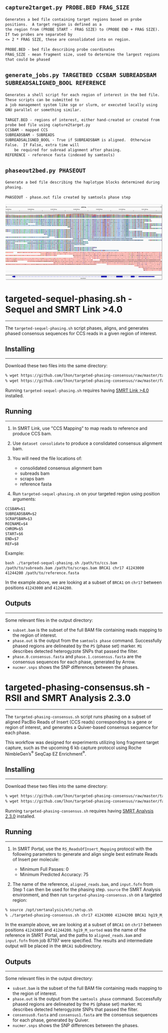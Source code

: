 ## `capture2target.py PROBE.BED FRAG_SIZE`
```
Generates a bed file containing target regions based on probe positions.  A target region is defined as a
the region from (PROBE START - FRAG SIZE) to (PROBE END + FRAG SIZE).  If two probes are separated by
<= 2 * FRAG SIZE, these are consolidated into on region.

PROBE.BED - bed file describing probe coordinates
FRAG_SIZE - mean fragment size, used to determine the largest regions that could be phased
```

## `generate_jobs.py TARGETBED CCSBAM SUBREADSBAM SUBREADSALIGNED_BOOL REFERENCE`
```
Generates a shell script for each region of interest in the bed file.  These scripts can be submitted to
a job management system like sge or slurm, or executed locally using GNU parallel or something similar.

TARGET.BED - regions of interest, either hand-created or created from probe bed file using capture2target.py
CCSBAM - mapped CCS
SUBREADSBAM - SUBREADS
SUBREADSALIGNED_BOOL - True if SUBREADSBAM is aligned.  Otherwise False.  If False, extra time will
	be required for subread alignment after phasing.
REFERENCE - reference fasta (indexed by samtools)
```

## `phaseout2bed.py PHASEOUT`
```
Generate a bed file describing the haplotype blocks determined during phasing.

PHASEOUT - phase.out file created by samtools phase step
```















![Visualizing phasing in IGV](images/HLA-DQA1-phased-pacbio-reads.png)

# targeted-sequel-phasing.sh - Sequel and SMRT Link >4.0
-------------------------

The ``targeted-sequel-phasing.sh`` script phases, aligns, and generates phased consensus sequences for CCS reads in a given region of interest.

## Installing
----------

Download these two files into the same directory:

```sh
% wget https://github.com/lhon/targeted-phasing-consensus/raw/master/targeted-sequel-phasing.sh
% wget https://github.com/lhon/targeted-phasing-consensus/raw/master/faidx.zip
```

Running `targeted-sequel-phasing.sh` requires having [SMRT Link >4.0](http://pacbiodevnet.com) installed.

## Running
-------

1. In SMRT Link, use "CCS Mapping" to map reads to reference and produce CCS bam.

2. Use ``dataset consolidate`` to produce a conslidated consensus alignment bam.

3. You will need the file locations of:
	- consolidated consensus alignment bam
	- subreads bam
	- scraps bam
	- reference fasta

4. Run `targeted-sequel-phasing.sh` on your targeted region using position arguments:
```
CCSBAM=$1
SUBREADSBAM=$2
SCRAPSBAM=$3
ROINAME=$4
CHROM=$5
START=$6
END=$7
REF=$8
```
Example:
```
bash ./targeted-sequel-phasing.sh /path/to/ccs.bam /path/to/subreads.bam /path/to/scraps.bam BRCA1 chr17 41243000 41244200 /path/to/reference.fasta
```

In the example above, we are looking at a subset of `BRCA1` on `chr17` between positions `41243000` and `41244200`.

## Outputs
-------

Some relevant files in the output directory:

- `subset.bam` is the subset of the full BAM file containing reads mapping to the region of interest.
- `phase.out` is the output from the `samtools phase` command. Successfully phased regions are delineated by the `PS` (phase set) marker. `M1` describes detected heterogyzote SNPs that passed the filter.
- `phase.0.consensus.fasta` and `phase.1.consensus.fasta` are the consensus sequences for each phase, generated by Arrow.
- `nucmer.snps` shows the SNP differences between the phases.


# targeted-phasing-consensus.sh - RSII and SMRT Analysis 2.3.0
-------------------------

The ``targeted-phasing-consensus.sh`` script runs phasing on a subset of aligned PacBio Reads of Insert (CCS reads) corresponding to a gene or region of interest, and generates a Quiver-based consensus sequence for each phase.

This workflow was designed for experiments utilizing long fragment target capture, such as the upcoming 6 kb capture protocol using Roche NimbleGen’s<sup>&reg;</sup> SeqCap EZ Enrichment<sup>&reg;</sup>.

## Installing
----------

Download these two files into the same directory:

```sh
% wget https://github.com/lhon/targeted-phasing-consensus/raw/master/targeted-phasing-consensus.sh
% wget https://github.com/lhon/targeted-phasing-consensus/raw/master/faidx.zip
```

Running `targeted-phasing-consensus.sh` requires having [SMRT Analysis 2.3.0](http://pacbiodevnet.com) installed.

## Running
-------

1. In SMRT Portal, use the `RS_ReadsOfInsert_Mapping` protocol with the following parameters to generate and align single best estimate Reads of Insert per molecule:
   - Minimum Full Passes: 0
   - Minimum Predicted Accuracy: 75

2. The name of the reference, `aligned_reads.bam`, and `input.fofn` from Step 1 can then be used for the phasing step. `source` the SMRT Analysis environment, and then run `targeted-phasing-consensus.sh` on a targeted region:

  ```sh
% source /opt/smrtanalysis/etc/setup.sh
% ./targeted-phasing-consensus.sh chr17 41243000 41244200 BRCA1 hg19_M_sorted /opt/smrtanalysis/common/jobs/087/087197/data/aligned_reads.bam /opt/smrtanalysis/common/jobs/087/087197/input.fofn
```

  In the example above, we are looking at a subset of `BRCA1` on `chr17` between positions `41243000` and `41244200`. `hg19_M_sorted` was the name of the reference in SMRT Portal, and the paths to `aligned_reads.bam` and `input.fofn` from job 87197 were specified. The results and intermediate output will be placed in the `BRCA1` subdirectory.

## Outputs
-------

Some relevant files in the output directory:

- `subset.bam` is the subset of the full BAM file containing reads mapping to the region of interest.
- `phase.out` is the output from the `samtools phase` command. Successfully phased regions are delineated by the `PS` (phase set) marker. `M1` describes detected heterogyzote SNPs that passed the filter.
- `consensus0.fasta` and `consensus1.fasta` are the consensus sequences for each phase, generated by Quiver.
- `nucmer.snps` shows the SNP differences between the phases.
